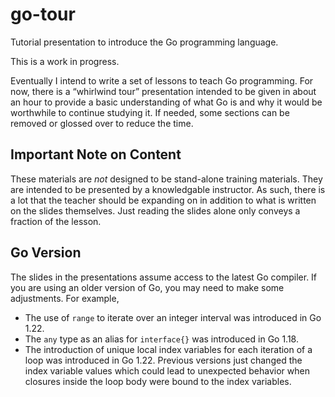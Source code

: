 # go-tour
Tutorial presentation to introduce the Go programming language.

This is a work in progress.

Eventually I intend to write a set of lessons to teach Go programming.
For now, there is a “whirlwind tour” presentation intended to be given in about an hour
to provide a basic understanding of what Go is and why it would be worthwhile to continue
studying it. If needed, some sections can be removed or glossed over to reduce the time.

## Important Note on Content
These materials are *not* designed to be stand-alone training materials.
They are intended to be presented by a knowledgable instructor. As such, there is a lot that
the teacher should be expanding on in addition to what is written on the slides themselves.
Just reading the slides alone only conveys a fraction of the lesson.

## Go Version
The slides in the presentations assume access to the latest Go compiler. If you are using
an older version of Go, you may need to make some adjustments. For example,
  * The use of `range` to iterate over an integer interval was introduced in Go 1.22.
  * The `any` type as an alias for `interface{}` was introduced in Go 1.18.
  * The introduction of unique local index variables for each iteration of a loop was introduced in Go 1.22. Previous versions just changed the index variable values which could lead to unexpected behavior when closures inside the loop body were bound to the index variables.
